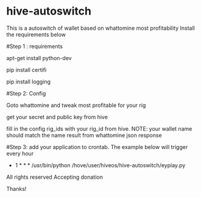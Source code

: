 # hive-autoswitch

This is a autoswitch of wallet based on whattomine most profitability
Install the requirements below

#Step 1 : requirements

apt-get install python-dev

pip install certifi

pip install logging

#Step 2: Config

Goto whattomine and tweak most profitable for your rig

get your secret and public key from hive

fill in the config rig_ids with your rig_id from hive. NOTE: your wallet name should match the name result from whattomine json response

#Step 3: add your application to crontab. The example below will trigger every hour

* 1 * * * /usr/bin/python /hove/user/hiveos/hive-autoswitch/eypiay.py

All rights reserved
Accepting donation

Thanks!
